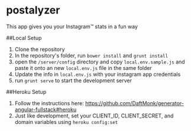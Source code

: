 postalyzer
==========

This app gives you your Instagram™ stats in a fun way

##Local Setup
1. Clone the repository
2. In the repository's folder, run `bower install` and `grunt install`
3. open the `/server/config` directory and copy `local.env.sample.js` and paste it onto an new `local.env.js` file in the same folder
4. Update the info in `local.env.js` with your instagram app credentials
4. run `grunt serve` to start the development server

##Heroku Setup
1. Follow the instructions here: https://github.com/DaftMonk/generator-angular-fullstack#heroku
2. Just like development, set your CLIENT_ID, CLIENT_SECRET, and domain variables using `heroku config:set`